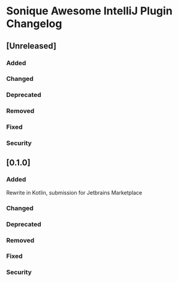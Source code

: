 <!-- Keep a Changelog guide -> https://keepachangelog.com -->

# Sonique Awesome IntelliJ Plugin Changelog

## [Unreleased]
### Added

### Changed

### Deprecated

### Removed

### Fixed

### Security
## [0.1.0]
### Added
Rewrite in Kotlin, submission for Jetbrains Marketplace 

### Changed

### Deprecated

### Removed

### Fixed

### Security

